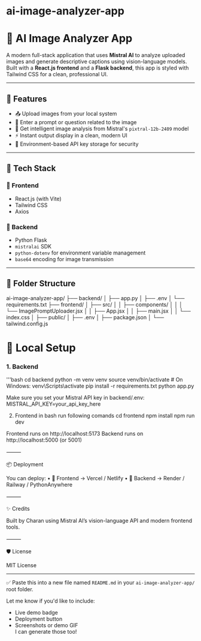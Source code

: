 # ai-image-analyzer-app
# 🧠 AI Image Analyzer App

A modern full-stack application that uses **Mistral AI** to analyze uploaded images and generate descriptive captions using vision-language models. Built with a **React.js frontend** and a **Flask backend**, this app is styled with Tailwind CSS for a clean, professional UI.

---

## 🚀 Features

- 📤 Upload images from your local system
- 💬 Enter a prompt or question related to the image
- 🤖 Get intelligent image analysis from Mistral's `pixtral-12b-2409` model
- ⚡ Instant output display in a clean, modern UI
- 🔐 Environment-based API key storage for security

---

## 🧱 Tech Stack

### 🔹 Frontend
- React.js (with Vite)
- Tailwind CSS
- Axios

### 🔹 Backend
- Python Flask
- `mistralai` SDK
- `python-dotenv` for environment variable management
- `base64` encoding for image transmission

---

## 📁 Folder Structure
ai-image-analyzer-app/
├── backend/
│   ├── app.py
│   ├── .env
│   └── requirements.txt
├── frontend/
│   ├── src/
│   │   ├── components/
│   │   │   └── ImagePromptUploader.jsx
│   │   ├── App.jsx
│   │   ├── main.jsx
│   │   └── index.css
│   ├── public/
│   ├── .env
│   ├── package.json
│   └── tailwind.config.js


# 🔧 Local Setup

### 1. Backend

'''bash
cd backend
python -m venv venv
source venv/bin/activate  # On Windows: venv\Scripts\activate
pip install -r requirements.txt
python app.py

Make sure you set your Mistral API key in backend/.env:
MISTRAL_API_KEY=your_api_key_here

2. Frontend
in bash run following comands
cd frontend
npm install
npm run dev

Frontend runs on http://localhost:5173
Backend runs on http://localhost:5000 (or 5001)

⸻

📦 Deployment

You can deploy:
	•	🔹 Frontend → Vercel / Netlify
	•	🔹 Backend → Render / Railway / PythonAnywhere

⸻

✨ Credits

Built by Charan using Mistral AI’s vision-language API and modern frontend tools.

⸻

🛡️ License

MIT License

---

✅ Paste this into a new file named `README.md` in your `ai-image-analyzer-app/` root folder.

Let me know if you'd like to include:
- Live demo badge  
- Deployment button  
- Screenshots or demo GIF  
I can generate those too!
